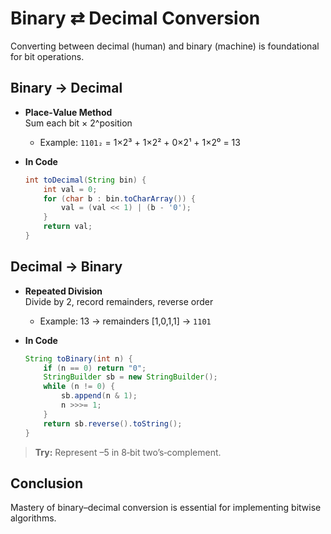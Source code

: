 # Binary ⇄ Decimal Conversion

Converting between decimal (human) and binary (machine) is foundational for bit operations.

## Binary → Decimal

- **Place‑Value Method**  
  Sum each bit × 2^position  
  - Example: `1101₂` = 1×2³ + 1×2² + 0×2¹ + 1×2⁰ = 13

- **In Code**  
  ```java
  int toDecimal(String bin) {
      int val = 0;
      for (char b : bin.toCharArray()) {
          val = (val << 1) | (b - '0');
      }
      return val;
  }
  ```

## Decimal → Binary

- **Repeated Division**  
  Divide by 2, record remainders, reverse order  
  - Example: 13 → remainders [1,0,1,1] → `1101`

- **In Code**  
  ```java
  String toBinary(int n) {
      if (n == 0) return "0";
      StringBuilder sb = new StringBuilder();
      while (n != 0) {
          sb.append(n & 1);
          n >>>= 1;
      }
      return sb.reverse().toString();
  }
  ```

> **Try:** Represent –5 in 8‑bit two’s‑complement.

## Conclusion

Mastery of binary–decimal conversion is essential for implementing bitwise algorithms.
